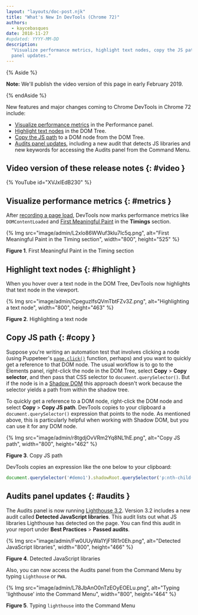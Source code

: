 ```yaml
---
layout: "layouts/doc-post.njk"
title: "What's New In DevTools (Chrome 72)"
authors:
  - kaycebasques
date: 2018-11-27
#updated: YYYY-MM-DD
description:
  "Visualize performance metrics, highlight text nodes, copy the JS path to a DOM node, and Audits
  panel updates."
---
```


{% Aside %}

**Note:** We'll publish the video version of this page in early February 2019.

{% endAside %}

New features and major changes coming to Chrome DevTools in Chrome 72 include:

- [Visualize performance metrics][1] in the Performance panel.
- [Highlight text nodes][2] in the DOM Tree.
- [Copy the JS path][3] to a DOM node from the DOM Tree.
- [Audits panel updates][4], including a new audit that detects JS libraries and new keywords for
  accessing the Audits panel from the Command Menu.

## Video version of these release notes {: #video }

{% YouTube id="XVJxlEdB230" %}

## Visualize performance metrics {: #metrics }

After [recording a page load][5], DevTools now marks performance metrics like `DOMContentLoaded` and
[First Meaningful Paint][6] in the **Timings** section.

{% Img src="image/admin/L2xlo86WWuf3klu7Ic5q.png", alt="First Meaningful Paint in the Timing section", width="800", height="525" %}

**Figure 1**. First Meaningful Paint in the Timing section

## Highlight text nodes {: #highlight }

When you hover over a text node in the DOM Tree, DevTools now highlights that text node in the
viewport.

{% Img src="image/admin/CpeguzIfsQVmTbtFZv3Z.png", alt="Highlighting a text node", width="800", height="463" %}

**Figure 2**. Highlighting a text node

## Copy JS path {: #copy }

Suppose you're writing an automation test that involves clicking a node (using Puppeteer's
[`page.click()`][7] function, perhaps) and you want to quickly get a reference to that DOM node. The
usual workflow is to go to the Elements panel, right-click the node in the DOM Tree, select
**Copy** > **Copy selector**, and then pass that CSS selector to `document.querySelector()`. But if
the node is in a [Shadow DOM][8] this approach doesn't work because the selector yields a path from
within the shadow tree.

To quickly get a reference to a DOM node, right-click the DOM node and select **Copy** > **Copy JS
path**. DevTools copies to your clipboard a `document.querySelector()` expression that points to the
node. As mentioned above, this is particularly helpful when working with Shadow DOM, but you can use
it for any DOM node.

{% Img src="image/admin/r8tgdjOvVRm2Yq8NL1hE.png", alt="Copy JS path", width="800", height="462" %}

**Figure 3**. Copy JS path

DevTools copies an expression like the one below to your clipboard:

```js
document.querySelector('#demo1').shadowRoot.querySelector('p:nth-child(2)')
```

## Audits panel updates {: #audits }

The Audits panel is now running [Lighthouse 3.2][9]. Version 3.2 includes a new audit called
**Detected JavaScript libraries**. This audit lists out what JS libraries Lighthouse has detected on
the page. You can find this audit in your report under **Best Practices** > **Passed audits**.

{% Img src="image/admin/Fw0UUyWa1YjF1RI1r0Eh.png", alt="Detected JavaScript libraries", width="800", height="466" %}

**Figure 4**. Detected JavaScript libraries

Also, you can now access the Audits panel from the Command Menu by typing `Lighthouse` or `PWA`.

{% Img src="image/admin/L78JbAnO0nTzEOyEOELu.png", alt="Typing 'lighthouse' into the Command Menu", width="800", height="464" %}

**Figure 5**. Typing `lighthouse` into the Command Menu

[1]: #metrics
[2]: #highlight
[3]: #copy
[4]: #audits
[5]: /web/tools/chrome-devtools/speed/get-started
[6]:
  /web/fundamentals/performance/user-centric-performance-metrics#first_meaningful_paint_and_hero_element_timing
[7]: https://pptr.dev/#?product=Puppeteer&version=v1.9.0&show=api-pageclickselector-options
[8]: /web/fundamentals/web-components/shadowdom
[9]: https://github.com/GoogleChrome/lighthouse/releases/tag/v3.2.0
